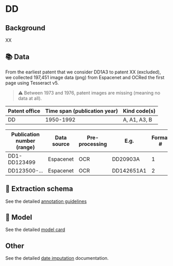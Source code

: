 # DD

## Background

XX

## 📚 Data

From the earliest patent that we consider DD1A3 to patent XX (excluded), we collected 197,451 image data (png) from Espacenet and OCRed the first page using Tesseract v5.

> ⚠️ Between 1973 and 1976, patent images are missing (meaning no data at all). 

Patent office | Time span (publication year)| Kind code(s)
---|---|---
DD|1950-1992|A, A1, A3, B

Publication number (range)| Data source | Pre-processing | E.g. | Format #
 --- | --- | --- | --- | ---
DD1-DD123499 | Espacenet | OCR |DD20903A| 1
DD123500-... | Espacenet | OCR | DD142651A1| 2

## 🚜 Extraction schema

See the detailed [annotation guidelines](./DD_ANNOTATION_GUIDELINES.md)

## 🔮 Model

See the detailed [model card](./DD_MODEL_CARD.md)

## Other

See the detailed [date imputation](./DD_DATE_IMPUTATION.md) documentation.
